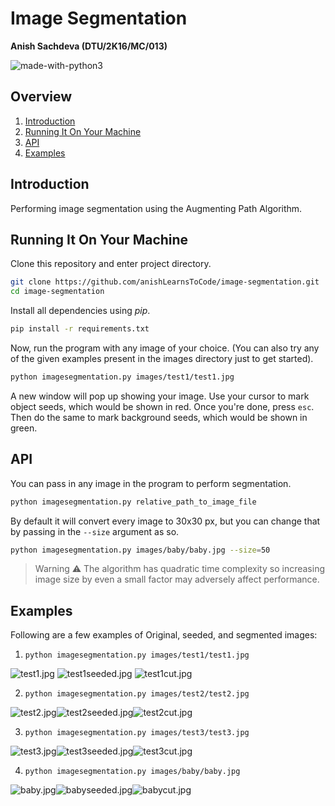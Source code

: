 # Image Segmentation
__Anish Sachdeva (DTU/2K16/MC/013)__

![made-with-python3](https://img.shields.io/badge/Made%20with-Python%203-1f425f.svg)

## Overview
1. [Introduction](#introduction)
1. [Running It On Your Machine](#running-it-on-your-machine)
1. [API](#api)
1. [Examples](#examples)

## Introduction
Performing image segmentation using the Augmenting Path Algorithm.

## Running It On Your Machine
Clone this repository and enter project directory.
````bash
git clone https://github.com/anishLearnsToCode/image-segmentation.git
cd image-segmentation
````

Install all dependencies using _pip_.
```bash
pip install -r requirements.txt
```

Now, run the program with any image of your choice. (You can also try any of the given examples 
present in the images directory just to get started).
```bash
python imagesegmentation.py images/test1/test1.jpg
```

A new window will pop up showing your image. Use your cursor to mark object seeds, which would 
be shown in red. Once you're done, press `esc`. Then do the same to mark background seeds, 
which would be shown in green.

## API 
You can pass in any image in the program to perform segmentation.
```bash
python imagesegmentation.py relative_path_to_image_file
``` 

By default it will convert every image to 30x30 px, but you can change that by passing in the 
`--size` argument as so.
```bash
python imagesegmentation.py images/baby/baby.jpg --size=50
```
> Warning ⚠ The algorithm has quadratic time complexity so increasing image size by even a small
> factor may adversely affect performance.

## Examples
Following are a few examples of Original, seeded, and segmented images:

1. `python imagesegmentation.py images/test1/test1.jpg` 

![test1.jpg](images/test1/test1.jpg) ![test1seeded.jpg](images/test1/test1seeded.jpg) ![test1cut.jpg](images/test1/test1cut.jpg)

2. `python imagesegmentation.py images/test2/test2.jpg`

![test2.jpg](images/test2/test2.jpg)![test2seeded.jpg](images/test2/test2seeded.jpg)![test2cut.jpg](images/test2/test2cut.jpg)

3. `python imagesegmentation.py images/test3/test3.jpg`

![test3.jpg](images/test3/test3.jpg)![test3seeded.jpg](images/test3/test3seeded.jpg)![test3cut.jpg](images/test3/test3cut.jpg)

4. `python imagesegmentation.py images/baby/baby.jpg`

![baby.jpg](images/baby/baby.jpg)![babyseeded.jpg](images/baby/babyseeded.jpg)![babycut.jpg](images/baby/babycut.jpg)

